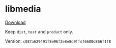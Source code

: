 # libmedia

[Download](https://github.com/zhaohappy/libmedia/actions/workflows/pages.yml)

Keep `dist`, `test` and `product` only.

Version: `c087a629491f8e96f2e8e8d9ffdf6680d866f1f8`
